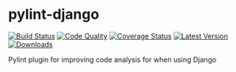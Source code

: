 pylint-django
=============

[![Build Status](https://travis-ci.org/landscapeio/pylint-django?branch=master)](https://travis-ci.org/landscapeio/pylint-django) 
[![Code Quality](https://landscape.io/github/landscapeio/pylint-django/badge/master.png)](https://landscape.io/github/landscapeio/pylint-django)
[![Coverage Status](https://coveralls.io/repos/landscapeio/pylint-django/badge.png)](https://coveralls.io/r/landscapeio/pylint-django)
[![Latest Version](https://pypip.in/v/pylint-django/badge.png)](https://crate.io/package/pylint-django)
[![Downloads](https://pypip.in/d/pylint-django/badge.png)](https://crate.io/package/pylint-django)

Pylint plugin for improving code analysis for when using Django
